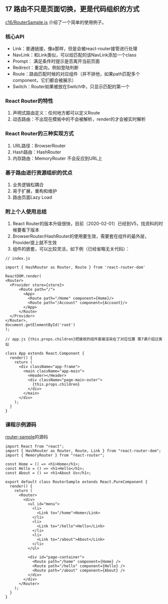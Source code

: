 ## 17 路由不只是页面切换，更是代码组织的方式


[c16/RouterSample.js](https://codesandbox.io/s/6n20nrzlxz) 介绍了一个简单的使用例子。


### 核心API

- Link：普通链接，像a那样，但是会被react-router接管进行处理
- NavLink：和Link类似，可以给匹配的该NavLink添加一个class
- Prompt： 满足条件时提示是否离开当前页面
- Redirect：重定向，例如登陆判断
- Route：路由匹配时候的对应组件（并不排他，如果path匹配多个component，它们都会被展示）
- Switch：Router如果被放在Switch中，只显示匹配的第一个

### React Router的特性

 1. 声明式路由定义：任何地方都可以定义Route
 2. 动态路由：不出现在模板中的不会被解析，render的才会被实时解析



### React Router的三种实现方式
 
 1. URL路径：BrowserRouter
 2. Hash路由：HashRouter
 3. 内存路由：MemoryRouter 不会反应到URL上

 
 
### 基于路由进行资源组织的优点
 
1. 业务逻辑松耦合
2. 易于扩展，重构和维护
3. 路由页面Lazy Load

### 附上个人使用总结

1. React Router的版本升级很快，目前（2020-02-01）已经到V5，找资料的时候要看下版本
2. BrowserRouter/HashRouter的使用要生效，需要套在组件的最外层，Provider提上就不生效
3. 组件的嵌套，可以比较灵活，如下例（已经省略无关代码）：



```
// index.js

import { HashRouter as Router, Route } from 'react-router-dom'

ReactDOM.render(
<Router>
  <Provider store={store}>
      <Route path="/">
        <App>
          <Route path="/Home" component={Home}/>
          <Route path="/Account" component={Account}/>
        </App>
      </Route>
  </Provider>
</Router>,
document.getElementById('root')
);
```

```
// app.js {this.props.children}把接收的组件直接渲染在了对应位置 第7课介绍过类似

class App extends React.Component {  
  render() {
    return (
      <div className="app-frame">
        <main className="app-main">
          <Header></Header>
          <div className="page-main-outer">
            {this.props.children}
          </div>
        </main>
      </div>
    );
  }
}
```


### 课程示例源码

[router-sample](https://codesandbox.io/s/6n20nrzlxz)的源码

```
import React from "react";
import { HashRouter as Router, Route, Link } from "react-router-dom";
import { MemoryRouter } from "react-router";

const Home = () => <h1>Home</h1>;
const Hello = () => <h1>Hello</h1>;
const About = () => <h1>About Us</h1>;

export default class RouterSample extends React.PureComponent {
  render() {
    return (
      <Router>
        <div>
          <ul id="menu">
            <li>
              <Link to="/home">Home</Link>
            </li>
            <li>
              <Link to="/hello">Hello</Link>
            </li>
            <li>
              <Link to="/about">About</Link>
            </li>
          </ul>

          <div id="page-container">
            <Route path="/home" component={Home} />
            <Route path="/hello" component={Hello} />
            <Route path="/about" component={About} />
          </div>
        </div>
      </Router>
    );
  }
}
```

